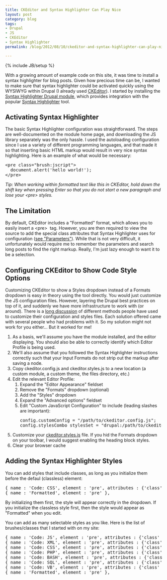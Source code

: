 ```yaml
---
title: CKEditor and Syntax Highlighter Can Play Nice
layout: post
category: blog
tags:
- Drupal
- JS
- CKEditor
- Syntax Highlighter
permalink: /blog/2012/08/10/ckeditor-and-syntax-highlighter-can-play-nice

---
```

{% include JB/setup %}
<div id="node-192" class="node node-blog node-promoted">
  <div class="content clearfix">
    <div class="field field-name-body field-type-text-with-summary field-label-hidden"><div class="field-items"><div class="field-item even"><p>With a growing amount of example code on this site, it was time to install a syntax highlighter for blog posts. Given how precious time can be, I wanted to make sure that syntax highlighter could be activated quickly using the WYSIWYG within Drupal (I already used <a href="http://drupal.org/project/ckeditor">CKEditor</a>). I started by installing the <a href="http://drupal.org/project/syntaxhighlighter">Syntax Highlighter Drupal module</a>, which provides integration with the popular <a href="http://alexgorbatchev.com/SyntaxHighlighter/">Syntax Highlighter</a> tool.</p>
<!--break-->
<h2>
	Activating Syntax Highlighter</h2>
<p>The basic Syntax Highlighter configuration was straightforward. The steps are well-documented on the module home page, and downloading the JS library separately was the only hassle. I used the autoloading configuration since I use a variety of different programming languages, and that made it so that inserting basic HTML markup would result in very nice syntax highlighting. Here is an example of what would be necessary:</p>
<pre class="brush:xml">
&lt;pre class="brush:jscript"&gt;
  document.alert('hello world!');
&lt;/pre&gt;</pre>
<p><em>Tip: When working within formatted text like this in CKEditor, hold down the shift key when pressing Enter so that you do not start a new paragraph and lose your &lt;pre&gt; styles.</em></p>
<h2>
	The Limitation</h2>
<p>By default, CKEditor includes a "Formatted" format, which allows you to easily insert a &lt;pre&gt;  tag. However, you are then required to view the source to add the special class attributes that Syntax Highlighter uses for configuration (<a href="http://alexgorbatchev.com/SyntaxHighlighter/manual/configuration/">see "Parameters"</a>). While that is not very difficult, it unfortunately would require me to remember the parameters and search long posts to find the right markup. Really, I'm just lazy enough to want it to be a selection.</p>
<h2>
	Configuring CKEditor to Show Code Style Options</h2>
<p>Customizing CKEditor to show a Styles dropdown instead of a Formats dropdown is easy in theory using the tool directly. You would just customize the JS configuration files. However, layering the Drupal best practices on top of it, and suddenly we have more infrastructure to work with (or around). There is a <a href="http://drupal.org/node/656570#comment-2597082">long discussion</a> of different methods people have used to customize their configuration and styles files. Each solution offered came with several people who had problems with it. So my solution might not work for you either... But it worked for me!</p>
<ol><li>
		As a basis, we'll assume you have the module installed, and the editor displaying. You should also be able to correctly identify which Editor Profile is being used.</li>
	<li>
		We'll also assume that you followed the Syntax Highlighter instructions correctly such that your Input Formats do not strip out the markup after saving a node.</li>
	<li>
		Copy ckeditor.config.js and ckeditor.styles.js to a new location (a custom module, a custom theme, the files directory, etc.)</li>
	<li>
		Edit the relevant Editor Profile:
		<ol><li>
				Expand the "Editor Appearance" fieldset</li>
			<li>
				Remove the "Formats" dropdown (optional)</li>
			<li>
				Add the "Styles" dropdown</li>
			<li>
				Expand the "Advanced options" fieldset</li>
			<li>
				Edit "Custom JavaScript Configuration" to include (leading slashes are important):<br /><pre class="brush:jscript">
config.customConfig = "/path/to/ckeditor.config.js";
config.stylesCombo_stylesSet = "drupal:/path/to/ckeditor.styles.js";</pre>
			</li>
		</ol></li>
	<li>
		Customize your <a href="http://docs.cksource.com/CKEditor_3.x/Developers_Guide/Styles">ckeditor.styles.js</a> file. If you hid the Formats dropdown on your toolbar, I would suggest enabling the heading block styles.</li>
	<li>
		Clear your browser cache</li>
</ol><h2>
	Adding the Syntax Highlighter Styles</h2>
<p>You can add styles that include classes, as long as you initialize them before the defaul (classless) element:</p>
<pre class="brush:jscript">
{ name : 'Code: CSS', element : 'pre', attributes : {'class' : 'brush:css'} },
{ name : 'Formatted', element : 'pre' },</pre>
<p>By initializing them first, the style will appear correctly in the dropdown. If you initialize the classless style first, then the style would appear as "Formatted" when you edit.</p>
<p>You can add as many selectable styles as you like. Here is the list of brushes/classes that I started with on my site:</p>
<pre class="brush:jscript">
{ name : 'Code: JS', element : 'pre', attributes : {'class' : 'brush:jscript'} },
{ name : 'Code: XML', element : 'pre', attributes : {'class' : 'brush:xml'} },
{ name : 'Code: CSS', element : 'pre', attributes : {'class' : 'brush:css'} },
{ name : 'Code: PHP', element : 'pre', attributes : {'class' : 'brush:php'} },
{ name : 'Code: BASH', element : 'pre', attributes : {'class' : 'brush:bash'} },
{ name : 'Code: SQL', element : 'pre', attributes : {'class' : 'brush:sql'} },
{ name : 'Code: VB', element : 'pre', attributes : {'class' : 'brush:vb'} },
{ name : 'Formatted', element : 'pre' },</pre>
</div></div></div>  </div>
</div>
